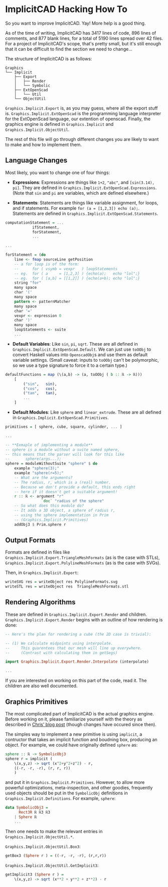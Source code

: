 
ImplicitCAD Hacking How To
==========================

So you want to improve ImplicitCAD. Yay! More help is a good thing.

As of the time of writing, ImplicitCAD has 3417 lines of code, 896 lines of comments, and 877 blank lines, for a total of 5190 lines spread over 42 files. For a project of ImplicitCAD's scope, that's pretty small, but it's still enough that it can be difficult to find the section we need to change...

The structure of ImplicitCAD is as follows:

```
Graphics
└── Implicit
    ├── Export
    │   ├── Render
    │   └── Symbolic
    ├── ExtOpenScad
    │   └── Util
    └── ObjectUtil
```

`Graphics.Implicit.Export` is, as you may guess, where all the export stuff is. `Graphics.Implicit.ExtOpenScad` is the programming language interpreter for the ExtOpenScad language, our extention of openscad. Finally, the graphics engine is defined in `Graphics.Implicit` and `Graphics.Implicit.ObjectUtil`.

The rest of this file will go through different changes you are likely to want to make and how to implement them.

Language Changes
----------------

Most likely, you want to change one of four things:

* **Expressions**: Expressions are things like `1+2`, `"abc"`, and `[sin(3.14), pi]`. They are defined in `Graphics.Implicit.ExtOpenScad.Expressions`. (Note that `sin` and `pi` are variables, which are defined elsewhere.)

* **Statements**: Statements are things like variable assignment, for loops, and if statements. For example `for (a = [1,2,3]) echo (a);`. Statements are defined in `Graphics.Implicit.ExtOpenScad.Statements`.

```haskell
computationStatement = ...
			ifStatement,
			forStatement,
			...

...

forStatement = (do
	line <- fmap sourceLine getPosition
	-- a for loop is of the form:
	--      for ( vsymb = vexpr   ) loopStatements
	-- eg.  for ( a     = [1,2,3] ) {echo(a);   echo "lol";}
	-- eg.  for ( [a,b] = [[1,2]] ) {echo(a+b); echo "lol";}
	string "for"
	many space
	char '('
	many space
	pattern <- patternMatcher
	many space
	char '='
	vexpr <- expression 0
	char ')'
	many space
	loopStatements <- suite
	...
```


* **Default Variables**: Like `sin`, `pi`, `sqrt`. These are all defined in ` Graphics.Implicit.ExtOpenScad.Default`. We can just use `toOObj` to convert Haskell values into `OpenscadObj`s and use them as default variable settings. (Small caveat: inputs to `toOObj` can't be polymorphic, so we use a type signature to force it to a certain type.)

```haskell
defaultFunctions = map (\(a,b) -> (a, toOObj ( b :: ℝ -> ℝ)))
	[
		("sin",   sin),
		("cos",   cos),
		("tan",   tan),
		...
	]
```

* **Default Modules**: Like `sphere` and `linear_extrude`. These are all defined in `Graphics.Implicit.ExtOpenScad.Primitives`.

```haskell
primitives = [ sphere, cube, square, cylinder, ... ]

...

-- **Exmaple of implementing a module**
-- sphere is a module without a suite named sphere,
-- this means that the parser will look for this like
--       sphere(args...);
sphere = moduleWithoutSuite "sphere" $ do
	example "sphere(3);"
	example "sphere(r=5);"
	-- What are the arguments?
	-- The radius, r, which is a (real) number.
	-- Because we don't provide a default, this ends right
	-- here if it doesn't get a suitable argument!
	r :: ℝ <- argument "r" 
	            `doc` "radius of the sphere"
	-- So what does this module do?
	-- It adds a 3D object, a sphere of radius r,
	-- using the sphere implementation in Prim
	-- (Graphics.Implicit.Primitives)
	addObj3 $ Prim.sphere r

```

Output Formats
--------------

Formats are defined in files like `Graphics.Implicit.Export.TriangleMeshFormats` (as is the case with STLs), `Graphics.Implicit.Export.PolylineMeshFormats` (as is the case with SVGs).

Then, in `Graphics.Implicit.Export`:

```haskell
writeSVG res = writeObject res PolylineFormats.svg
writeSTL res = writeObject res  TriangleMeshFormats.stl
```

Rendering Algorithms
--------------------

These are defined in `Graphics.Implicit.Export.Render` and children. `Graphics.Implicit.Export.Render` begins with an outline of how rendering is done:

```haskell
-- Here's the plan for rendering a cube (the 2D case is trivial):

-- (1) We calculate midpoints using interpolate.
--     This guarentees that our mesh will line up everywhere.
--     (Contrast with calculating them in getSegs)

import Graphics.Implicit.Export.Render.Interpolate (interpolate)

...
```

If you are interested on working on this part of the code, read it. The children are also well documented.

Graphics Primitives
-------------------

The most complicated part of ImplicitCAD is the actual graphics engine. Before working on it, please familiarize yourself with the theory as described in [Chris' blog post](http://christopherolah.wordpress.com/2011/11/06/manipulation-of-implicit-functions-with-an-eye-on-cad/) (though changes have occured since then).

The simples way to implement a new primitive is using `implicit`, a contructor that takes an implicit function and boudning box, producing an object. For example, we could have originally defined `sphere` as:

```haskell
sphere :: ℝ -> SymbolicObj3
sphere r = implicit (
	\(x,y,z) -> sqrt (x^2+y^2+z^2) - r,
	((-r, -r, -r), (r, r, r))
	)
```

and put it in `Graphics.Implicit.Primitives`. However, to allow more powerful optimizations, meta-inspection, and other goodies, frequently used objects should be put in the `SymbolicObj` definitions in `Graphics.Implicit.Definitions`. For example, `sphere`:

```haskell
data SymbolicObj3 = 
	  Rect3R ℝ ℝ3 ℝ3
	| Sphere ℝ
	...
```

Then one needs to make the relevant entries in `Graphics.Implicit.ObjectUtil.*`.

`Graphics.Implicit.ObjectUtil.Box3`:

```haskell
getBox3 (Sphere r ) = ((-r, -r, -r), (r,r,r))
```

`Graphics.Implicit.ObjectUtil.GetImplicit3`:

```haskell
getImplicit3 (Sphere r ) = 
	\(x,y,z) -> sqrt (x**2 + y**2 + z**2) - r
```


